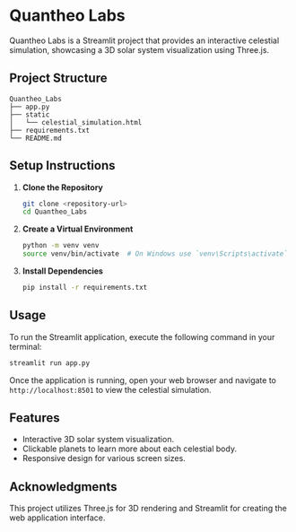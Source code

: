 # Quantheo Labs

Quantheo Labs is a Streamlit project that provides an interactive celestial simulation, showcasing a 3D solar system visualization using Three.js.

## Project Structure

```
Quantheo_Labs
├── app.py
├── static
│   └── celestial_simulation.html
├── requirements.txt
└── README.md
```

## Setup Instructions

1. **Clone the Repository**
   ```bash
   git clone <repository-url>
   cd Quantheo_Labs
   ```

2. **Create a Virtual Environment**
   ```bash
   python -m venv venv
   source venv/bin/activate  # On Windows use `venv\Scripts\activate`
   ```

3. **Install Dependencies**
   ```bash
   pip install -r requirements.txt
   ```

## Usage

To run the Streamlit application, execute the following command in your terminal:

```bash
streamlit run app.py
```

Once the application is running, open your web browser and navigate to `http://localhost:8501` to view the celestial simulation.

## Features

- Interactive 3D solar system visualization.
- Clickable planets to learn more about each celestial body.
- Responsive design for various screen sizes.

## Acknowledgments

This project utilizes Three.js for 3D rendering and Streamlit for creating the web application interface.